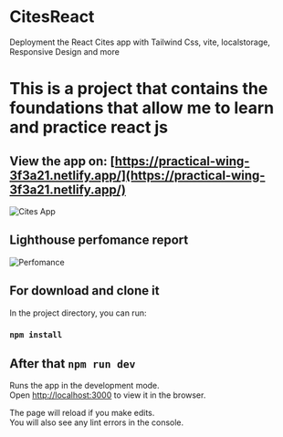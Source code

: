 # CitesReact
Deployment the React Cites app with Tailwind Css, vite, localstorage, Responsive Design and more

# This is a project that contains the foundations that allow me to learn and practice react js

## View the app on: [https://practical-wing-3f3a21.netlify.app/](https://practical-wing-3f3a21.netlify.app/)

![Cites App](https://user-images.githubusercontent.com/45151760/152033786-48a3b688-8131-462b-9256-51a805f85486.png)

## Lighthouse perfomance report

![Perfomance](https://user-images.githubusercontent.com/45151760/152034180-1bcb2d4c-8ba5-4f38-a164-813f24f12bcf.png)


## For download and clone it

In the project directory, you can run:

### `npm install`

## After that `npm run dev`

Runs the app in the development mode.<br />
Open [http://localhost:3000](http://localhost:3000) to view it in the browser.

The page will reload if you make edits.<br />
You will also see any lint errors in the console.
